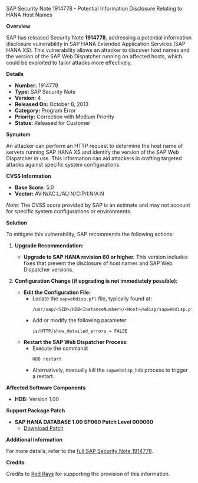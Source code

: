 SAP Security Note 1914778 - Potential Information Disclosure Relating to HANA Host Names

**Overview**
  
SAP has released Security Note **1914778**, addressing a potential information disclosure vulnerability in SAP HANA Extended Application Services (SAP HANA XS). This vulnerability allows an attacker to discover host names and the version of the SAP Web Dispatcher running on affected hosts, which could be exploited to tailor attacks more effectively.

**Details**

- **Number:** 1914778
- **Type:** SAP Security Note
- **Version:** 4
- **Released On:** October 8, 2013
- **Category:** Program Error
- **Priority:** Correction with Medium Priority
- **Status:** Released for Customer

**Symptom**

An attacker can perform an HTTP request to determine the host name of servers running SAP HANA XS and identify the version of the SAP Web Dispatcher in use. This information can aid attackers in crafting targeted attacks against specific system configurations.

**CVSS Information**

- **Base Score:** 5.0
- **Vector:** AV:N/AC:L/AU:N/C:P/I:N/A:N

*Note:* The CVSS score provided by SAP is an estimate and may not account for specific system configurations or environments.

**Solution**

To mitigate this vulnerability, SAP recommends the following actions:

1. **Upgrade Recommendation:**
   - **Upgrade to SAP HANA revision 60 or higher.** This version includes fixes that prevent the disclosure of host names and SAP Web Dispatcher versions.

2. **Configuration Change (if upgrading is not immediately possible):**
   - **Edit the Configuration File:**
     - Locate the `sapwebdisp.pfl` file, typically found at:
       ```
       /usr/sap/<SID>/HDB<InstanceNumber>/<Host>/wdisp/sapwebdisp.pfl
       ```
     - Add or modify the following parameter:
       ```
       is/HTTP/show_detailed_errors = FALSE
       ```
   - **Restart the SAP Web Dispatcher Process:**
     - Execute the command:
       ```
       HDB restart
       ```
     - Alternatively, manually kill the `sapwebdisp_hdb` process to trigger a restart.

**Affected Software Components**

- **HDB:** Version 1.00

**Support Package Patch**

- **SAP HANA DATABASE 1.00 SP060 Patch Level 000060**
  - [Download Patch](https://userapps.support.sap.com/sap/support/swdc/notes?cvnr=01200615320200017790&support_package=SP060&patch_level=000060)

**Additional Information**

For more details, refer to the [full SAP Security Note 1914778](https://me.sap.com/notes/1914778).

**Credits**

Credits to [Red Rays](https://redrays.io) for supporting the provision of this information.